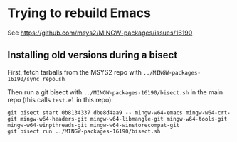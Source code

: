 # Trying to rebuild Emacs

See https://github.com/msys2/MINGW-packages/issues/16190

## Installing old versions during a bisect

First, fetch tarballs from the MSYS2 repo with `../MINGW-packages-16190/sync_repo.sh`

Then run a git bisect with `../MINGW-packages-16190/bisect.sh` in the main repo (this calls `test.el` in this repo):

``` shell
git bisect start 0b8134337 dbe8d4aa9 -- mingw-w64-emacs mingw-w64-crt-git mingw-w64-headers-git mingw-w64-libmangle-git mingw-w64-tools-git mingw-w64-winpthreads-git mingw-w64-winstorecompat-git
git bisect run ../MINGW-packages-16190/bisect.sh
```


